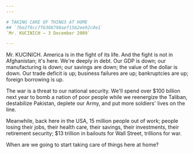 ```yaml
---
---

# TAKING CARE OF THINGS AT HOME
## `7be2f9cc7f6308798aef1562ee92c0e1`
`Mr. KUCINICH — 3 December 2009`

---
```



Mr. KUCINICH. America is in the fight of its life. And the fight is 
not in Afghanistan; it's here. We're deeply in debt. Our GDP is down; 
our manufacturing is down; our savings are down; the value of the 
dollar is down. Our trade deficit is up; business failures are up; 
bankruptcies are up; foreign borrowing is up.

The war is a threat to our national security. We'll spend over $100 
billion next year to bomb a nation of poor people while we reenergize 
the Taliban, destabilize Pakistan, deplete our Army, and put more 
soldiers' lives on the line.

Meanwhile, back here in the USA, 15 million people out of work; 
people losing their jobs, their health care, their savings, their 
investments, their retirement security; $13 trillion in bailouts for 
Wall Street, trillions for war.

When are we going to start taking care of things here at home?

